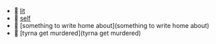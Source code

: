 * 📂 [lit](lit)
* 📂 [self](self)
* 📂 [something to write home about](something to write home about)
* 📂 [tyrna get murdered](tyrna get murdered)
